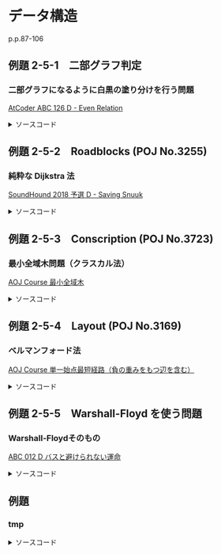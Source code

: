 # データ構造

p.p.87-106

## 例題 2-5-1　二部グラフ判定

### 二部グラフになるように白黒の塗り分けを行う問題

[AtCoder ABC 126 D - Even Relation](https://atcoder.jp/contests/abc126/tasks/abc126_d)

<details><summary>ソースコード</summary><div>

```C++
signed main()
{
	int N;
	cin >> N;
	vector<vector<pair<int,int>>> side(N);
	int i = N - 1;
	while (i-- > 0) {
		int u, v, w;
		cin >> u >> v >> w;
		side[u-1].emplace_back(make_pair(v-1, w));
		side[v-1].emplace_back(make_pair(u-1, w));
	}

	vector<int> paint(N, 0);
	paint[0] = 1;
	stack<int> st;
	st.push(0);
	while (!st.empty()) {
		int u = st.top();
		st.pop();

		for (auto& v : side[u]) {
			if (paint[v.first] == 0) {
				if (v.second % 2) paint[v.first] = -paint[u];
				else paint[v.first] = paint[u];
				st.push(v.first);
			}
		}
	}

	for (auto& p : paint) {
		if (p > 0) cout << "1\n";
		else cout << "0\n";
	}
	return 0;
}
```

</div></details>

## 例題 2-5-2　Roadblocks (POJ No.3255)

### 純粋な Dijkstra 法

[SoundHound 2018 予選 D - Saving Snuuk](https://atcoder.jp/contests/soundhound2018-summer-qual/tasks/soundhound2018_summer_qual_d)

<details><summary>ソースコード</summary><div>

```C++
template<typename T> std::vector<T> Dijkstra(const T start, const std::vector<std::vector<std::pair<T, T>>>& graph) {
	using namespace std;
	vector<T> mincost(graph.size(), numeric_limits<T>::max()); // i番目のノードまでの最小コスト
	vector<bool> done(graph.size(), false); // i番目のノードまでの最短経路が確定したか
	priority_queue<pair<T, T>, vector<pair<T, T>>, greater<pair<T, T>>> nodes; // 次に最短が確定する候補ノード <コスト，ノード>
	mincost[start] = 0;
	nodes.push(make_pair(0, start));

	// 各ノードまでの最小コストをダイクストラ法で求めていく
	while (!nodes.empty()) {
		pair<T, T> node = nodes.top();
		nodes.pop();

		if (!done[node.second]) {
			done[node.second] = true;
			for (auto& next : graph[node.second]) {
				T cost = node.first + next.first;
				if (mincost[next.second] > cost) {
					mincost[next.second] = cost;
					nodes.push(make_pair(cost, next.second));
				}
			}
		}
	}
	return mincost; // ゴールまでの最小コストを求めるだけならここでreturn
}

signed main()
{
	using LL = long long;
	LL n, m, s, t;
	cin >> n >> m >> s >> t;
	s--; t--;
	vector<vector<pair<LL, LL>>> yen(n), snuuk(n);
	LL i = 0;
	while (i++ < m) {
		LL u, v, a, b;
		cin >> u >> v >> a >> b;
		yen[u - 1].emplace_back(make_pair(a, v - 1));
		yen[v - 1].emplace_back(make_pair(a, u - 1));
		snuuk[u - 1].emplace_back(make_pair(b, v - 1));
		snuuk[v - 1].emplace_back(make_pair(b, u - 1));
	}

	vector<LL> cost_y = Dijkstra(s, yen);
	vector<LL> cost_s = Dijkstra(t, snuuk);

	LL chageCity = n - 1;
	const LL initmoney = static_cast<LL>(1e15);
	vector<pair<LL, LL>> money;
	money.emplace_back(make_pair(initmoney - cost_y[chageCity] - cost_s[chageCity], chageCity));
	chageCity--;
	while (chageCity >= 0) {
		// より早く使えなくなるのに残金が少ない両替所は意味がないので追加しない
		LL mon = initmoney - cost_y[chageCity] - cost_s[chageCity];
		if(mon > money.back().first) money.emplace_back(make_pair(mon, chageCity));
		chageCity--;
	}

	i = 0;
	LL j = money.size() - 1;
	while (i < n) {
		while (money[j].second < i) j--;
		cout << money[j].first << '\n';
		i++;
	}
	return 0;
}
```

</div></details>

## 例題 2-5-3　Conscription (POJ No.3723)

### 最小全域木問題（クラスカル法）

[AOJ Course 最小全域木](http://judge.u-aizu.ac.jp/onlinejudge/description.jsp?id=GRL_2_A&lang=jp)

<details><summary>ソースコード</summary><div>

```C++
template<typename T> struct UnionFind {
    std::vector<T> par;
    std::vector<T> rank;

    // n要素で初期化
    UnionFind(T n) {
        par = std::vector<T>(n);
        for (T i = 0; i < n; i++) par[i] = i;
        rank = std::vector<T>(n, 0);
    }

    // 木の根を求める
    T find(T x) {
        if (par[x] == x) return x;
        else return par[x] = find(par[x]);
    }

    // xとyの属する集合を併合
    void unite(T x, T y) {
        x = find(x);
        y = find(y);
        if (x == y) return;

        if (rank[x] < rank[y]) {
            par[x] = y;
        }
        else {
            par[y] = x;
            if (rank[x] == rank[y]) rank[x]++;
        }
    }

    // xとyが同じ集合に属するかどうか
    bool same(T x, T y) {
        return find(x) == find(y);
    }
};

// 最小全域木（クラスカル法）
// 構造体edge := 辺の情報（u, v := 繋ぐ頂点，cost := 辺のコスト）
// V := 頂点数
template<typename T> struct edge { T u, v, cost; };
template<typename T> T kruskal(std::vector<edge<T>>& es, T V) {
    using namespace std;
    sort(es.begin(), es.end(), [](edge<T>& e1, edge<T>& e2) { return e1.cost < e2.cost; });
    UnionFind<T> uf(V);
    T result = 0;
    for (auto& e : es) {
        if (!uf.same(e.u, e.v)) {
            uf.unite(e.u, e.v);
            result += e.cost;
        }
    }
    return result;
}

signed main()
{
    int V, E;
    cin >> V >> E;
    vector<edge<int>> es(E);
    for (auto& e : es) {
        cin >> e.u >> e.v >> e.cost;
    }
    cout << kruskal(es, V) << '\n';
	ret
```

</div></details>

## 例題 2-5-4　Layout (POJ No.3169)

### ベルマンフォード法

[AOJ Course 単一始点最短経路（負の重みをもつ辺を含む）](http://judge.u-aizu.ac.jp/onlinejudge/description.jsp?id=GRL_1_B&lang=jp)

<details><summary>ソースコード</summary><div>

```C++
template<typename T> struct edge { T u, v, cost; };
template<typename T> std::vector<T> BellmanFord(const T start, const T V, const std::vector<edge<T>>& es) {
	using namespace std;
	constexpr T inf = numeric_limits<T>::max() >> 1;
	vector<T> mincost(V, inf); // i番目のノードまでの最小コスト
	mincost[start] = 0;
	T i = 0;
	// 負の閉路が存在しなければ更新回数は高々 V-1回
	while (i++ < V) {
		bool update = false;
		for (auto& e : es) {
			if (mincost[e.u] != inf && mincost[e.v] > mincost[e.u] + e.cost) {
				mincost[e.v] = mincost[e.u] + e.cost;
				update = true;
				 if (i == V) return vector<T>(); // 負の閉路検出（サイズ0のvectorを返す）
			}
		}
		if (!update) break;
	}
	return mincost;
}

signed main()
{
	constexpr int inf = numeric_limits<int>::max() >> 1;
	int V, E, r;
	cin >> V >> E >> r;
	vector<edge<int>> es(E);
	for (auto& e : es) cin >> e.u >> e.v >> e.cost;

	vector<int> mincost = BellmanFord(r, V, es);

	if (mincost.size()) {
		for (auto& c : mincost) {
			if (c == inf) cout << "INF\n";
			else cout << c << '\n';
		}
	}
	else cout << "NEGATIVE CYCLE\n";

	return 0;
}
```

</div></details>

## 例題 2-5-5　Warshall-Floyd を使う問題

### Warshall-Floydそのもの

[ABC 012 D バスと避けられない運命](https://atcoder.jp/contests/abc012/tasks/abc012_4)

<details><summary>ソースコード</summary><div>

```C++
// ワーシャル-フロイド法
// cost[i][j] := iとjをつなぐ辺のコスト，辺がない場合はINF，ただしcost[i][i]=0
template<typename T> void WarshallFloyd(std::vector<std::vector<T>>& cost) {
    const T V = cost.size();
    for (T k = 0; k < V; k++) {
        for (T i = 0; i < V; i++) {
            for (T j = 0; j < V; j++) {
                // 頂点kを経由するかしないかでコストの小さいほうを採用する
                // cost[i][j] := iからjへのコスト
                // cost[i][k] + cost[k][j] := kを経由してiからjへ辿る場合のコスト
                cost[i][j] = min(cost[i][j], cost[i][k] + cost[k][j]);
            }
        }
    }
}

signed main()
{
    int N, M;
    cin >> N >> M;
    vector<vector<int>> cost(N, vector<int>(N, INF));
    for (int i = 0; i < M; i++) {
        int a, b, t;
        cin >> a >> b >> t;
        cost[a - 1][b - 1] = t;
        cost[b - 1][a - 1] = t;
    }
    for (int i = 0; i < N; i++) cost[i][i] = 0;

    WarshallFloyd(cost);

    int ans = INF;
    for (auto& c : cost) ans = min(ans, *max_element(c.begin(), c.end()));

    cout << ans << '\n';
    return 0;
}
```

</div></details>

## 例題

### tmp

[](https)

<details><summary>ソースコード</summary><div>

```C++

```

</div></details>
